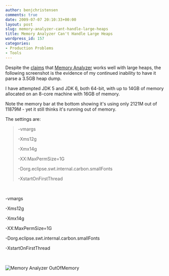 ```yaml
---
author: benjchristensen
comments: true
date: 2009-07-07 20:10:33+00:00
layout: post
slug: memory-analyzer-cant-handle-large-heaps
title: Memory Analyzer Can't Handle Large Heaps
wordpress_id: 157
categories:
- Production Problems
- Tools
---
```


Despite the [claims](http://wiki.eclipse.org/index.php/MemoryAnalyzer/FAQ#Out_of_Memory_Error_while_Running_the_Memory_Analyzer) that [Memory Analyzer](http://www.eclipse.org/mat/) works well with large heaps, the following screenshot is the evidence of my continued inability to have it parse a 3.5GB heap dump.

I have attempted JDK 5 and JDK 6, both 64-bit, with up to 14GB of memory allocated on an 8-core machine with 16GB of memory.

Note the memory bar at the bottom showing it's using only 2121M out of 11879M - yet it still thinks it's running out of memory.

The settings are:


<blockquote>-vmargs

-Xms12g

-Xmx14g

-XX:MaxPermSize=1G

-Dorg.eclipse.swt.internal.carbon.smallFonts

-XstartOnFirstThread</blockquote>


 


-vmargs




-Xms12g




-Xmx14g




-XX:MaxPermSize=1G




-Dorg.eclipse.swt.internal.carbon.smallFonts




-XstartOnFirstThread


 

![Memory Analyzer OutOfMemory](http://benjchristensen.files.wordpress.com/2009/07/picture-1.png)
